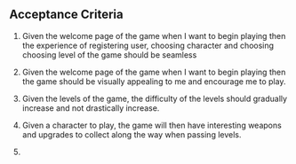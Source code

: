 ## Acceptance Criteria

1) Given the welcome page of the game when I want to begin playing then the experience of registering user, choosing character and choosing choosing level of the game should be seamless

2) Given the welcome page of the game when I want to begin playing then the game should be visually appealing to me and encourage me to play.

3) Given the levels of the game, the difficulty of the levels should gradually increase and not drastically increase.

4) Given a character to play, the game will then have interesting weapons and upgrades to collect along the way when passing levels.

5) 
